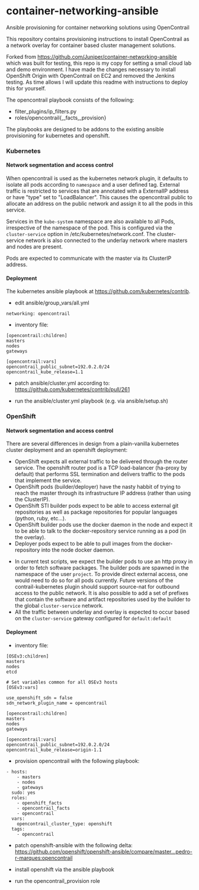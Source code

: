 # container-networking-ansible
Ansible provisioning for container networking solutions using OpenContrail

This repository contains provisioning instructions to install OpenContrail
as a network overlay for container based cluster management solutions. 

Forked from https://github.com/Juniper/container-networking-ansible which was built for testing, this repo is my copy for setting a small cloud lab and demo environment. I have made the changes necessary to install OpenShift Origin with OpenContrail on EC2 and removed the Jenkins testing. As time allows I will update this readme with instructions to deploy this for yourself.

The opencontrail playbook consists of the following:
  - filter_plugins/ip_filters.py
  - roles/opencontrail{,_facts,_provision}

The playbooks are designed to be addons to the existing ansible provisioning for kubernetes and openshift.

### Kubernetes

#### Network segmentation and access control
When opencontrail is used as the kubernetes network plugin, it defaults to isolate all pods according to `namespace` and a user defined tag. External traffic is restricted to services that are annotated with a ExternalIP address or have "type" set to "LoadBalancer". This causes the opencontrail public to allocate an address on the public network and assign it to all the pods in this service.

Services in the `kube-system` namespace are also available to all Pods, irrespective of the namespace of the pod. This is configured via the `cluster-service` option in /etc/kubernetes/network.conf. The cluster-service network is also connected to the underlay network where masters and nodes are present.

Pods are expected to communicate with the master via its ClusterIP address.

#### Deployment
The kubernetes ansible playbook at https://github.com/kubernetes/contrib.

- edit ansible/group_vars/all.yml
```
networking: opencontrail
```

- inventory file:
```
[opencontrail:children]
masters
nodes
gateways

[opencontrail:vars]
opencontrail_public_subnet=192.0.2.0/24
opencontrail_kube_release=1.1

```

- patch ansible/cluster.yml according to:
https://github.com/kubernetes/contrib/pull/261

- run the ansible/cluster.yml playbook (e.g. via ansible/setup.sh)

### OpenShift

#### Network segmentation and access control

There are several differences in design from a plain-vanilla kubernetes cluster deployment and an openshift deployment:
- OpenShift expects all external traffic to be delivered through the router service. The openshift router pod is a TCP load-balancer (ha-proxy by default) that performs SSL termination and delivers traffic to the pods that implement the service.
- OpenShift pods (builder/deployer) have the nasty habbit of trying to reach the master through its infrastructure IP address (rather than using the ClusterIP).
- OpenShift STI builder pods expect to be able to access external git repositories as well as package repositories for popular languages (python, ruby, etc...).
- OpenShift builder pods use the docker daemon in the node and expect it to be able to talk to the docker-repository service running as a pod (in the overlay).
- Deployer pods expect to be able to pull images from the docker-repository into the node docker daemon.

* In current test scripts, we expect the builder pods to use an http proxy in order to fetch software packages. The builder pods are spawned in the namespace of the user `project`. To provide direct external access, one would need to do so for all pods currently. Future versions of the contrail-kubernetes plugin should support source-nat for outbound access to the public network. It is also possible to add a set of prefixes that contain the software and artifact repositories used by the builder to the global `cluster-service` network.
* All the traffic between underlay and overlay is expected to occur based on the `cluster-service` gateway configured for ```default:default```

#### Deployment
- inventory file:
```
[OSEv3:children]
masters
nodes
etcd

# Set variables common for all OSEv3 hosts
[OSEv3:vars]

use_openshift_sdn = false
sdn_network_plugin_name = opencontrail

[opencontrail:children]
masters
nodes
gateways

[opencontrail:vars]
opencontrail_public_subnet=192.0.2.0/24
opencontrail_kube_release=origin-1.1
```

- provision opencontrail with the following playbook:
```
- hosts:
    - masters
    - nodes
    - gateways
  sudo: yes
  roles:
    - openshift_facts
    - opencontrail_facts
    - opencontrail
  vars:
    opencontrail_cluster_type: openshift
  tags:
    - opencontrail
```

- patch openshift-ansible with the following delta:
https://github.com/openshift/openshift-ansible/compare/master...pedro-r-marques:opencontrail

- install openshift via the ansible playbook
- run the opencontrail_provision role
